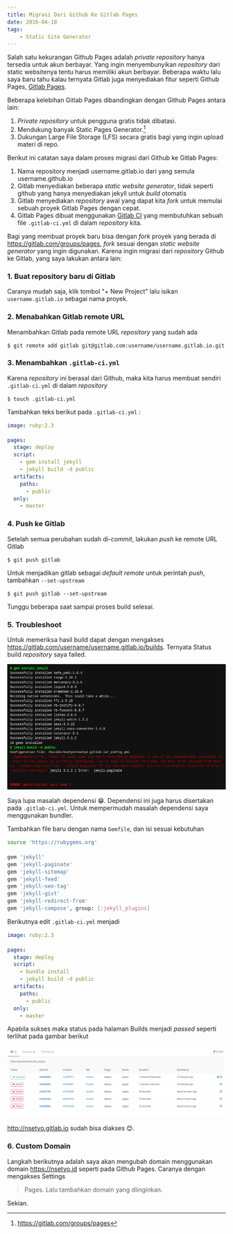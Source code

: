 ```yaml
---
title: Migrasi Dari Github Ke Gitlab Pages
date: 2016-04-10
tags:
    - Static Site Generator
---
```


Salah satu kekurangan Github Pages adalah _private_ _repository_ hanya tersedia
untuk akun berbayar. Yang ingin menyembunyikan _repository_ dari static
websitenya tentu harus memiliki akun berbayar. Beberapa waktu lalu saya baru
tahu kalau ternyata Gitlab juga menyediakan fitur seperti Github Pages,
[Gitlab Pages][2].

Beberapa kelebihan Gitlab Pages dibandingkan dengan Github Pages antara lain:

1. _Private_ _repository_ untuk pengguna gratis tidak dibatasi.
2. Mendukung banyak Static Pages Generator.[^1]
3. Dukungan Large File Storage (LFS) secara gratis bagi yang ingin upload materi
   di repo.

<!--more-->

Berikut ini catatan saya dalam proses migrasi dari Github ke Gitlab Pages:

1. Nama repository menjadi username.gitlab.io dari yang semula
   username.github.io
2. Gitlab menyediakan beberapa _static website generator_, tidak seperti github
   yang hanya menyediakan jekyll untuk _build_ otomatis
3. Gitlab menyediakan _repository_ awal yang dapat kita _fork_ untuk memulai
   sebuah proyek Gitlab Pages dengan cepat.
4. Gitlab Pages dibuat menggunakan [Gitlab CI][3] yang membutuhkan sebuah file
   `.gitlab-ci.yml` di dalam _repository_ kita.

Bagi yang membuat proyek baru bisa dengan _fork_ proyek yang berada di
<https://gitlab.com/groups/pages>, _fork_ sesuai dengan _static website
generator_ yang ingin digunakan. Karena ingin migrasi dari _repository_ Github
ke Gitlab, yang saya lakukan antara lain:

### 1. Buat repository baru di Gitlab

Caranya mudah saja, klik tombol "+ New Project" lalu isikan `username.gitlab.io`
sebagai nama proyek.

### 2. Menabahkan Gitlab remote URL

Menambahkan Gitlab pada remote URL _repository_ yang sudah ada

```
$ git remote add gitlab git@gitlab.com:username/username.gitlab.io.git
```

### 3. Menambahkan `.gitlab-ci.yml`

Karena _repository_ ini berasal dari Github, maka kita harus membuat sendiri
`.gitlab-ci.yml` di dalam _repository_

```
$ touch .gitlab-ci.yml
```

Tambahkan teks berikut pada `.gitlab-ci.yml` :

```yaml
image: ruby:2.3

pages:
  stage: deploy
  script:
    - gem install jekyll
    - jekyll build -d public
  artifacts:
    paths:
      - public
  only:
    - master
```

### 4. Push ke Gitlab

Setelah semua perubahan sudah di-_commit_, lakukan _push_ ke remote URL Gitlab

```
$ git push gitlab
```

Untuk menjadikan gitlab sebagai _default remote_ untuk perintah _push_,
tambahkan `--set-upstream`

```
$ git push gitlab --set-upstream
```

Tunggu beberapa saat sampai proses build selesai.

### 5. Troubleshoot

Untuk memeriksa hasil build dapat dengan mengakses
https://gitlab.com/username/username.gitlab.io/builds. Ternyata Status build
_repository_ saya failed.

![Image showing jekyll build error](images/jekyll-build-error.png)

Saya lupa masalah dependensi 😁. Dependensi ini juga harus disertakan pada
`.gitlab-ci.yml`. Untuk mempermudah masalah dependensi saya menggunakan bundler.

Tambahkan file baru dengan nama `Gemfile`, dan isi sesuai kebutuhan

```bash
source 'https://rubygems.org'

gem 'jekyll'
gem 'jekyll-paginate'
gem 'jekyll-sitemap'
gem 'jekyll-feed'
gem 'jekyll-seo-tag'
gem 'jekyll-gist'
gem 'jekyll-redirect-from'
gem 'jekyll-compose', group: [:jekyll_plugins]
```

Berikutnya edit `.gitlab-ci.yml` menjadi

```yaml
image: ruby:2.3

pages:
  stage: deploy
  script:
    - bundle install
    - jekyll build -d public
  artifacts:
    paths:
      - public
  only:
    - master
```

Apabila sukses maka status pada halaman Builds menjadi _passed_ seperti terlihat
pada gambar berikut

![Image showing jekyll build passed](images/jekyll-build-passed.png)

<http://nsetyo.gitlab.io> sudah bisa diakses 😊.

### 6. Custom Domain

Langkah berikutnya adalah saya akan mengubah domain menggunakan domain
<https://nsetyo.id> seperti pada Github Pages. Caranya dengan mengakses Settings
> Pages. Lalu tambahkan domain yang diinginkan.

Sekian.

[1]: https://pages.github.com/
[2]: https://pages.gitlab.io/
[3]: https://about.gitlab.com/gitlab-ci/

[^1]: https://gitlab.com/groups/pages
